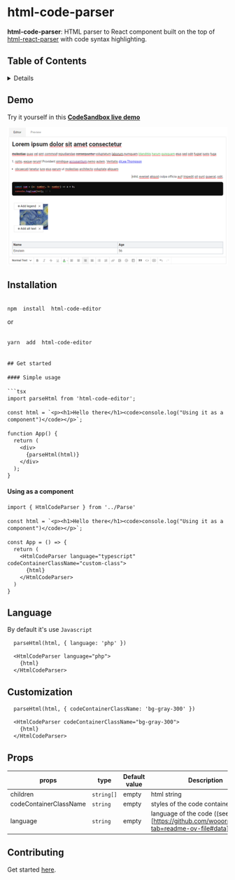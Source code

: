 # html-code-parser

<p  align="center">

<b>html-code-parser</b>: HTML parser to React component built on the top of  <a href="https://tiptap.dev/">html-react-parser</a> with code syntax highlighting.

</p>


## Table of Contents

<details>

- [Demo](#demo)

- [Installation](#installation)

- [Get started](#get-started)

- [Customization](#customization)

- [Props](#props)

- [Contributing](#contributing)

</details>

## Demo

Try it yourself in this **[CodeSandbox live demo](https://codesandbox.io/s/github/tiavina-mika/mui-tiptap-editor-demo)**


<img alt="Screenshot" src="https://github.com/tiavina-mika/mui-tiptap-editor/blob/main/screenshots/screenshot.png" />

## Installation

```shell

npm  install  html-code-editor

```
or
```shell

yarn  add  html-code-editor


## Get started

#### Simple usage

```tsx
import parseHtml from 'html-code-editor';

const html = `<p><h1>Hello there</h1><code>console.log("Using it as a component")</code></p>`;

function App() {
  return (
    <div>
      {parseHtml(html)}
    </div>
  );
}
```

#### Using as a component
```tsx
import { HtmlCodeParser } from '../Parse'

const html = `<p><h1>Hello there</h1><code>console.log("Using it as a component")</code></p>`;

const App = () => {
  return (
    <HtmlCodeParser language="typescript" codeContainerClassName="custom-class">
      {html}
    </HtmlCodeParser>
  )
}
```


## Language

<p>By default it's use <code>Javascript</code></p>

```tsx
  parseHtml(html, { language: 'php' })
```
```tsx
  <HtmlCodeParser language="php">
    {html}
  </HtmlCodeParser>
```

## Customization
```tsx
  parseHtml(html, { codeContainerClassName: 'bg-gray-300' })
```
```tsx
  <HtmlCodeParser codeContainerClassName="bg-gray-300">
    {html}
  </HtmlCodeParser>
```


## Props

|props |type                          | Default value                         | Description |
|----------------|-------------------------------|-----------------------------|-----------------------------|
|children|`string[]`| empty | html string
|codeContainerClassName|`string`|empty| styles of the code container
|language|`string`|empty| language of the code ((see the list)[https://github.com/wooorm/lowlight?tab=readme-ov-file#data])

## Contributing

Get started [here](https://github.com/tiavina-mika/html-code-parser/blob/main/CONTRIBUTING.md).

